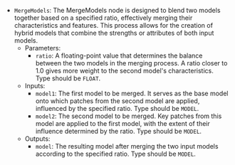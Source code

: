 - `MergeModels`: The MergeModels node is designed to blend two models together based on a specified ratio, effectively merging their characteristics and features. This process allows for the creation of hybrid models that combine the strengths or attributes of both input models.
    - Parameters:
        - `ratio`: A floating-point value that determines the balance between the two models in the merging process. A ratio closer to 1.0 gives more weight to the second model's characteristics. Type should be `FLOAT`.
    - Inputs:
        - `model1`: The first model to be merged. It serves as the base model onto which patches from the second model are applied, influenced by the specified ratio. Type should be `MODEL`.
        - `model2`: The second model to be merged. Key patches from this model are applied to the first model, with the extent of their influence determined by the ratio. Type should be `MODEL`.
    - Outputs:
        - `model`: The resulting model after merging the two input models according to the specified ratio. Type should be `MODEL`.
